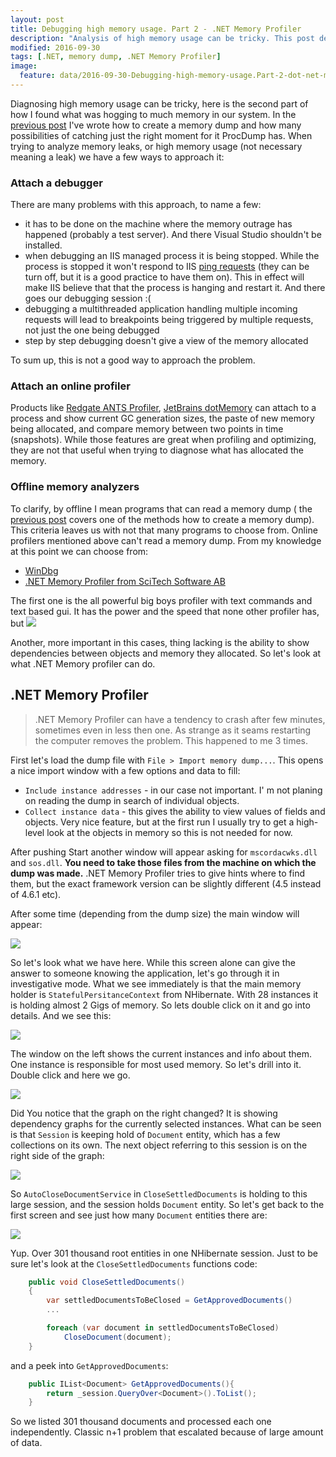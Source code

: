 ```yaml
---
layout: post
title: Debugging high memory usage. Part 2 - .NET Memory Profiler
description: "Analysis of high memory usage can be tricky. This post describes how to analyze a memory dump with .NET Memory Profiler and how to look for the cause why the application is allocating co much memory."
modified: 2016-09-30
tags: [.NET, memory dump, .NET Memory Profiler]
image:
  feature: data/2016-09-30-Debugging-high-memory-usage.Part-2-dot-net-memory-profiler/logo.png
---
```


Diagnosing high memory usage can be tricky, here is the second part of how I found what was hogging to much memory in our system.
In the [previous post](/Debugging-high-memory-usage.Part-1-ProcDump/) I've wrote how to create a memory dump and how many possibilities of catching just the right moment for it ProcDump has. 
When trying to analyze memory leaks, or high memory usage (not necessary meaning a leak) we have a few ways to approach it:

### Attach a debugger

There are many problems with this approach, to name a few:

- it has to be done on the machine where the memory outrage has happened (probably a test server). And there Visual Studio shouldn't be installed.
- when debugging an IIS managed process it is being stopped. While the process is stopped it won't respond to IIS [ping requests](https://blogs.msdn.microsoft.com/gaurav/2015/01/16/the-web-server-process-that-was-being-debugged-has-been-terminated-by-internet-information-services-iis-this-can-be-avoided-by-configuring-application-pool-ping-settings-in-iis/) (they can be turn off, but it is a good practice to have them on). This in effect will make IIS believe that that the process is hanging and restart it. And there goes our debugging session :(  
- debugging a multithreaded application handling multiple incoming requests will lead to breakpoints being triggered by multiple requests, not just the one being debugged
- step by step debugging doesn't give a view of the memory allocated 

To sum up, this is not a good way to approach the problem.

### Attach an online profiler
Products like [Redgate ANTS Profiler](http://www.red-gate.com/products/dotnet-development/ants-memory-profiler/), [JetBrains dotMemory](https://www.jetbrains.com/dotmemory/features/) can attach to a process and show current GC generation sizes, the paste of new memory being allocated, and compare memory between two points in time (snapshots). While those features are great when profiling and optimizing, they are not that useful when trying to diagnose what has allocated the memory.

### Offline memory analyzers
To clarify, by offline I mean programs that can read a memory dump ( the [previous post](http://indexoutofrange.com/Debugging-high-memory-usage.Part-1-ProcDump/) covers one of the methods how to create a memory dump). This criteria leaves us with not that many programs to choose from. Online profilers mentioned above can't read a memory dump. From my knowledge at this point we can choose from:

- [WinDbg](https://msdn.microsoft.com/en-us/library/windows/hardware/ff551063(v=vs.85).aspx)
- [.NET Memory Profiler from SciTech Software AB](http://memprofiler.com/) 

The first one is the all powerful big boys profiler with text commands and text based gui. It has the power and the speed that none other profiler has, but
![](/data/2016-09-30-Debugging-high-memory-usage.Part-2-dot-net-memory-profiler/spyderman.jpg)

Another, more important in this cases, thing lacking is the ability to show dependencies between objects and memory they allocated. So let's look at what .NET Memory profiler can do.

## .NET Memory Profiler
> .NET Memory Profiler can have a tendency to crash after few minutes, sometimes even in less then one. As strange as it seams restarting the computer removes the problem. This happened to me 3 times.

First let's load the dump file with `File > Import memory dump...`.
This opens a nice import window with a few options and data to fill:

- `Include instance addresses` - in our case not important. I' m not planing on reading the dump in search of individual objects.  
- `Collect instance data` - this gives the ability to view values of fields and objects. Very nice feature, but at the first run I usually try to get a high-level look at the objects in memory so this is not needed for now.

After pushing Start another window will appear asking for `mscordacwks.dll` and `sos.dll`. **You need to take those files from the machine on which the dump was made.** .NET Memory Profiler tries to give hints where to find them, but the exact framework version can be slightly different (4.5 instead of 4.6.1 etc).

After some time (depending from the dump size) the main window will appear:

![](/data/2016-09-30-Debugging-high-memory-usage.Part-2-dot-net-memory-profiler/MemProfiler_step01.png)

So let's look what we have here. While this screen alone can give the answer to someone knowing the application, let's go through it in investigative mode. What we see immediately is that the main memory holder is `StatefulPersitanceContext` from NHibernate. With 28 instances it is holding almost 2 Gigs of memory.
So lets double click on it and go into details. And we see this:

![](/data/2016-09-30-Debugging-high-memory-usage.Part-2-dot-net-memory-profiler/MemProfiler_step02.png)


The window on the left shows the current instances and info about them. One instance is responsible for most used memory. So let's drill into it. Double click and here we go.

![](/data/2016-09-30-Debugging-high-memory-usage.Part-2-dot-net-memory-profiler/MemProfiler_step03.png)

Did You notice that the graph on the right changed? It is showing dependency graphs for the currently selected instances.
What can be seen is that `Session` is keeping hold of `Document` entity, which has a few collections on its own.
The next object referring to this session is on the right side of the graph:

![](/data/2016-09-30-Debugging-high-memory-usage.Part-2-dot-net-memory-profiler/MemProfiler_step04.png)

So `AutoCloseDocumentService` in `CloseSettledDocuments` is holding to this large session, and the session holds `Document` entity.
So let's get back to the first screen and see just how many `Document` entities there are:

![](/data/2016-09-30-Debugging-high-memory-usage.Part-2-dot-net-memory-profiler/MemProfiler_step05.png)

Yup. Over 301 thousand root entities in one NHibernate session. Just to be sure let's look at the `CloseSettledDocuments` functions code:

```csharp
    public void CloseSettledDocuments()
    {
        var settledDocumentsToBeClosed = GetApprovedDocuments()
        ...

        foreach (var document in settledDocumentsToBeClosed)
            CloseDocument(document);
    }
```

and a peek into `GetApprovedDocuments`:

```csharp
    public IList<Document> GetApprovedDocuments(){
        return _session.QueryOver<Document>().ToList();
    }
```

So we listed 301 thousand documents and processed each one independently. Classic n+1 problem that escalated because of large amount of data.

